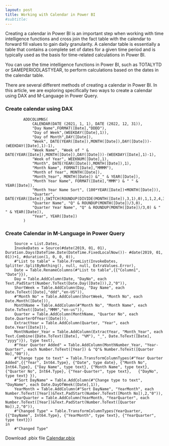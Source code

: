 ```yaml
---
layout: post
title: Working with Calendar in Power BI
#subtitle:
---
```


Creating a calendar in Power BI is an important step when working with time intelligence functions and cross join the fact table with the calendar to forward fill values to gain daily granularity. A calendar table is essentially a table that contains a complete set of dates for a given time period and is typically used as the basis for time-related calculations in Power BI.

You can use the time intelligence functions in Power BI, such as TOTALYTD or SAMEPERIODLASTYEAR, to perform calculations based on the dates in the calendar table.

There are several different methods of creating a calendar in Power BI. In this article, we are exploring specifically two ways to create a calendar using DAX and M-Language in Power Query.
 

### **Create calendar using DAX**
```DIM_Calendar = 
	    ADDCOLUMNS(
	        CALENDAR(DATE (2021, 1, 1), DATE (2022, 12, 31)),
	        "Day Name",FORMAT([Date],"DDDD"),
	        "Day of Week",(WEEKDAY([Date],1)),
	        "Day of Month",DAY([Date]),
	        "Week", DATE(YEAR([Date]),MONTH([Date]),DAY([Date]))-(WEEKDAY([Date],1)-1),
	        "Week Name", "Week of " & DATE(YEAR([Date]),MONTH([Date]),DAY([Date]))-(WEEKDAY([Date],1)-1),
	        "Week of Year", WEEKNUM([Date],1),
	        "Month", DATE(YEAR([Date]),MONTH([Date]),1),
	        "Month Name", FORMAT([Date],"MMMM"),
	        "Month of Year", MONTH([Date]),
	        "Month_Year", MONTH([Date]) &"_" & YEAR([Date]),
	        "Month Year Name", FORMAT([Date],"MMM") & " " & YEAR([Date]),
	        "Month Year Name Sort", (100*YEAR([Date])+MONTH([Date])),
	        "Quarter", DATE(YEAR([Date]),SWITCH(ROUNDUP(DIVIDE(MONTH([Date]),3,1),0),1,1,2,4,3,7,4,10),1),
	        "Quarter Name", "Q" & ROUNDUP(MONTH([Date])/3,0),
	        "Quarter Year Name", "Q" & ROUNDUP(MONTH([Date])/3,0) & " " & YEAR([Date]),
	        "Year", YEAR([Date])
	    )
```
### **Create Calendar in M-Language in Power Query**
```let
    Source = List.Dates,
    InvokeDates = Source(#date(2019, 01, 01), Duration.Days(DateTime.Date(DateTime.FixedLocalNow())- #date(2019, 01, 01))+1, #duration(1, 0, 0, 0)),
    #"List to table" = Table.FromList(InvokeDates, Splitter.SplitByNothing(), null, null, ExtraValues.Error),
    Date = Table.RenameColumns(#"List to table",{{"Column1", "Date"}}),
    Day = Table.AddColumn(Date, "DayNo", each Text.PadStart(Number.ToText(Date.Day([Date])),2,"0")),
    ShortWeek = Table.AddColumn(Day, "Day Name", each Date.ToText([Date],"ddd","en-US")),
    #"Month No" = Table.AddColumn(ShortWeek, "Month No", each Date.Month([Date])),
    MonthName = Table.AddColumn(#"Month No", "Month Name", each Date.ToText([Date],"MMM","en-us")),
    Quarter = Table.AddColumn(MonthName, "Quarter No", each Date.QuarterOfYear([Date])),
    ExtractYear = Table.AddColumn(Quarter, "Year", each Date.Year([Date])),
    MonthNumber_Year = Table.AddColumn(ExtractYear, "Month_Year", each Text.Combine({Date.ToText([Date], "%M"), "_", Date.ToText([Date], "yyyy")}), type text),
    #"Year Quarter Added" = Table.AddColumn(MonthNumber_Year, "Year-Quarter", each Number.ToText([Year]) & "Q"& Number.ToText([Quarter No],"00")),
    #"Change type to text" = Table.TransformColumnTypes(#"Year Quarter Added",{{"Year", Int64.Type}, {"Date", type date}, {"Month No", Int64.Type}, {"Day Name", type text}, {"Month Name", type text}, {"Quarter No", Int64.Type}, {"Year-Quarter", type text},   {"DayNo", type text} }),
    #"Sort DayName" = Table.AddColumn(#"Change type to text", "DayName", each Date.DayOfWeek([Date],1)),
    YearMonth = Table.AddColumn(#"Sort DayName", "YearMonth", each Number.ToText([Year])&Text.PadStart(Number.ToText([Month No]),2,"0")),
    YearQuarter = Table.AddColumn(YearMonth, "YearQuarter", each Number.ToText([Year])&Text.PadStart(Number.ToText([Quarter No]),2,"0")),
    #"Changed Type" = Table.TransformColumnTypes(YearQuarter,{{"DayName", Int64.Type}, {"YearMonth", type text}, {"YearQuarter", type text}})
in
    #"Changed Type"
```
Download .pbix file [Calendar.pbix](https://github.com/MishraSubash/MishraSubash.github.io/blob/main/support/Calendar.pbix?raw=true)
